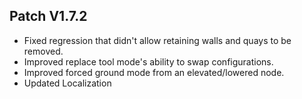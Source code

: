 ﻿## Patch V1.7.2
* Fixed regression that didn't allow retaining walls and quays to be removed.
* Improved replace tool mode's ability to swap configurations. 
* Improved forced ground mode from an elevated/lowered node.
* Updated Localization